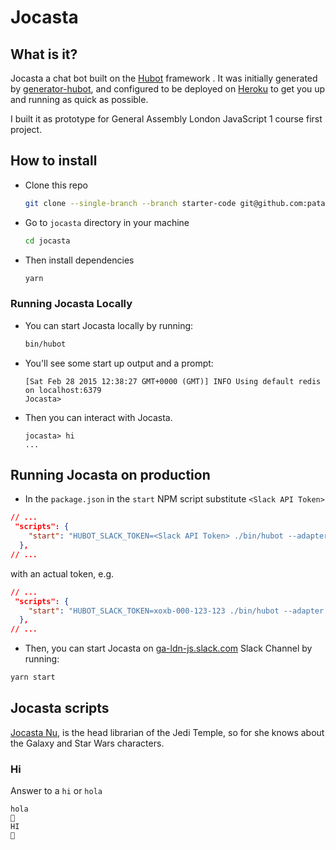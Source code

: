 # Jocasta

## What is it?

Jocasta a chat bot built on the [Hubot](http://hubot.github.com) framework . It was
initially generated by [generator-hubot](https://github.com/github/generator-hubot), and configured to be
deployed on [Heroku](http://www.heroku.com) to get you up and running as quick as possible.

I built it as prototype for General Assembly London JavaScript 1 course first project.

## How to install

- Clone this repo

  ```sh
  git clone --single-branch --branch starter-code git@github.com:pataruco/jocasta.git

  ```

- Go to `jocasta` directory in your machine

  ```sh
  cd jocasta
  ```

- Then install dependencies

  ```sh
  yarn
  ```

### Running Jocasta Locally

- You can start Jocasta locally by running:

  ```sh
  bin/hubot
  ```

- You'll see some start up output and a prompt:

  ```node
  [Sat Feb 28 2015 12:38:27 GMT+0000 (GMT)] INFO Using default redis on localhost:6379
  Jocasta>
  ```

- Then you can interact with Jocasta.

  ```node
  jocasta> hi
  ...
  ```

## Running Jocasta on production

- In the `package.json` in the `start` NPM script substitute `<Slack API Token>`

```json
// ...
 "scripts": {
    "start": "HUBOT_SLACK_TOKEN=<Slack API Token> ./bin/hubot --adapter slack"
  },
// ...
```

with an actual token, e.g.

```json
// ...
 "scripts": {
    "start": "HUBOT_SLACK_TOKEN=xoxb-000-123-123 ./bin/hubot --adapter slack"
  },
// ...
```

- Then, you can start Jocasta on [ga-ldn-js.slack.com](ga-ldn-js.slack.com) Slack Channel by running:

```sh
yarn start
```

## Jocasta scripts

[Jocasta Nu](http://www.starwars.com/databank/jocasta-nu), is the head librarian of the Jedi Temple, so for she knows
about the Galaxy and Star Wars characters.

### Hi

Answer to a `hi` or `hola`

```node
hola
👋
HI
👋
```
